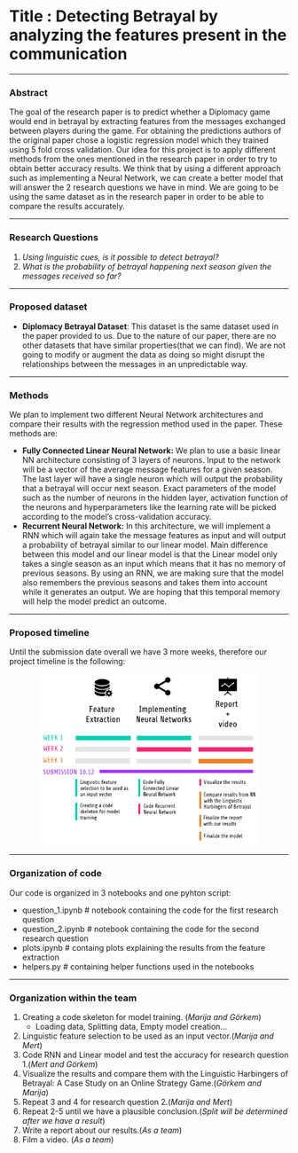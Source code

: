 # Title : Detecting Betrayal by analyzing the features present in the communication

---
### Abstract

The goal of the research paper is to predict whether a Diplomacy game would end in betrayal by extracting features from the messages exchanged between players during the game. For obtaining the predictions authors of the original paper chose a logistic regression model which they trained using 5 fold cross validation. Our idea for this project is to apply different methods from the ones mentioned in the research paper in order to try to obtain better accuracy results. We think that by using a different approach such as implementing a Neural Network, we can create a better model that will answer the 2 research questions we have in mind. We are going to be using the same dataset as in the research paper in order to be able to compare the results accurately.

---
### Research Questions

1. *Using linguistic cues, is it possible to detect betrayal?*
2. *What is the probability of betrayal happening next season given the messages received so far?*
---
### Proposed dataset
- **Diplomacy Betrayal Dataset**: This dataset is the same dataset used in the paper provided to us. Due to the nature of our paper, there are no other datasets that have similar properties(that we can find). We are not going to modify or augment the data as doing so might disrupt the relationships between the messages in an unpredictable way.

---
### Methods
We plan to implement two different Neural Network architectures and compare their results with the regression method used in the paper. These methods are:
 - **Fully Connected Linear Neural Network:** We plan to use a basic linear NN architecture consisting of 3 layers of neurons. Input to the network will be a vector of the average message features for a given season. The last layer will have a single neuron which will output the probability that a betrayal will occur next season. Exact parameters of the model such as the number of neurons in the hidden layer, activation function of the neurons and hyperparameters like the learning rate will be picked according to the model’s cross-validation accuracy.
 - **Recurrent Neural Network:** In this architecture, we will implement a RNN which will again take the message features as input and will output a probability of betrayal similar to our linear model. Main difference between this model and our linear model is that the Linear model only takes a single season as an input which means that it has no memory of previous seasons. By using an RNN, we are making sure that the model also remembers the previous seasons and takes them into account while it generates an output. We are hoping that this temporal memory will help the model predict an outcome.
 
---
### Proposed timeline

Until the submission date overall we have 3 more weeks, therefore our project timeline is the following:

<p align="center">
<img  width="400" src='https://github.com/epfl-ada/ada-2020-project-milestone-p3-p3_mgm/blob/master/Images/project_timeline.png'>
</p>

---

### Organization of code

Our code is organized in 3 notebooks and one pyhton script:
- question_1.ipynb   # notebook containing the code for the first research question
- question_2.ipynb   # notebook containing the code for the second research question
- plots.ipynb        # containg plots explaining the results from the feature extraction
- helpers.py         # containing helper functions used in the notebooks

---

### Organization within the team
1. Creating a code skeleton for model training. (*Marija and Görkem*)
   - Loading data, Splitting data, Empty model creation…
2. Linguistic feature selection to be used as an input vector.(*Marija and Mert*)
3. Code RNN and Linear model and test the accuracy for research question 1.(*Mert and Görkem*)
4. Visualize the results and compare them with the Linguistic Harbingers of Betrayal: A Case Study on an Online Strategy Game.(*Görkem and Marija*)
5. Repeat  3 and 4 for research question 2.(*Marija and Mert*)
6. Repeat 2-5 until we have a plausible conclusion.(*Split will be determined after we have a result*)
7. Write a report about our results.(*As a team*)
8. Film a video. (*As a team*)
